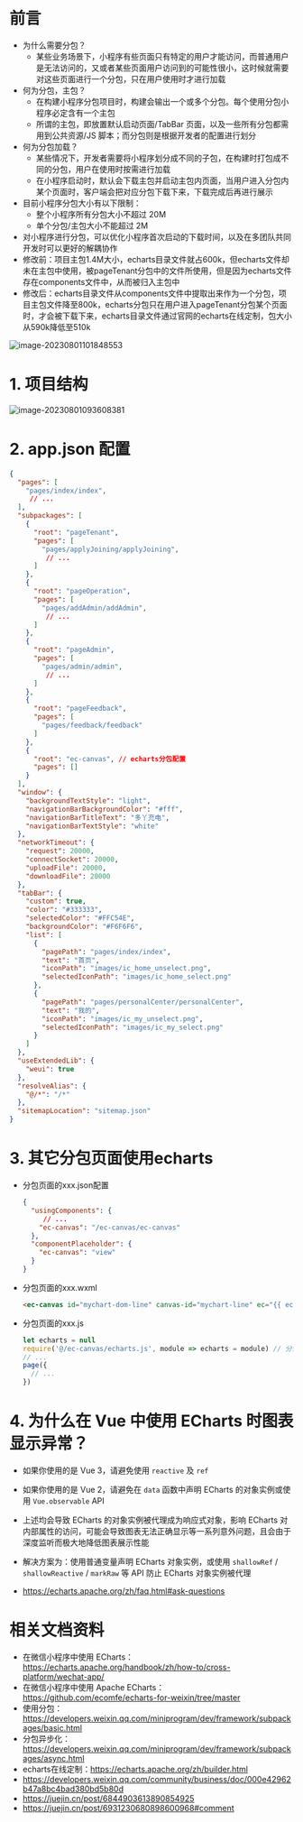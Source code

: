 # 前言

- 为什么需要分包？
  - 某些业务场景下，小程序有些页面只有特定的用户才能访问，而普通用户是无法访问的，又或者某些页面用户访问到的可能性很小，这时候就需要对这些页面进行一个分包，只在用户使用时才进行加载
- 何为分包，主包？
  - 在构建小程序分包项目时，构建会输出一个或多个分包。每个使用分包小程序必定含有一个主包
  - 所谓的主包，即放置默认启动页面/TabBar 页面，以及一些所有分包都需用到公共资源/JS 脚本；而分包则是根据开发者的配置进行划分
- 何为分包加载？
  - 某些情况下，开发者需要将小程序划分成不同的子包，在构建时打包成不同的分包，用户在使用时按需进行加载
  - 在小程序启动时，默认会下载主包并启动主包内页面，当用户进入分包内某个页面时，客户端会把对应分包下载下来，下载完成后再进行展示
- 目前小程序分包大小有以下限制：
  - 整个小程序所有分包大小不超过 20M
  - 单个分包/主包大小不能超过 2M
- 对小程序进行分包，可以优化小程序首次启动的下载时间，以及在多团队共同开发时可以更好的解耦协作
- 修改前：项目主包1.4M大小，echarts目录文件就占600k，但echarts文件却未在主包中使用，被pageTenant分包中的文件所使用，但是因为echarts文件存在components文件中，从而被归入主包中
- 修改后：echarts目录文件从components文件中提取出来作为一个分包，项目主包文件降至800k，echarts分包只在用户进入pageTenant分包某个页面时，才会被下载下来，echarts目录文件通过官网的echarts在线定制，包大小从590k降低至510k

<img src="assets/image-20230801101848553.png" alt="image-20230801101848553"  />

# 1. 项目结构

<img src="assets/image-20230801093608381.png" alt="image-20230801093608381"  />

# 2. app.json 配置

```json
{
  "pages": [
    "pages/index/index",
     // ...
  ],
  "subpackages": [
    {
      "root": "pageTenant",
      "pages": [
        "pages/applyJoining/applyJoining",
         // ...
      ]
    },
    {
      "root": "pageOperation",
      "pages": [
        "pages/addAdmin/addAdmin",
         // ...
      ]
    },
    {
      "root": "pageAdmin",
      "pages": [
        "pages/admin/admin",
         // ...
      ]
    },
    {
      "root": "pageFeedback",
      "pages": [
        "pages/feedback/feedback"
      ]
    },
    {
      "root": "ec-canvas", // echarts分包配置
      "pages": []
    }
  ],
  "window": {
    "backgroundTextStyle": "light",
    "navigationBarBackgroundColor": "#fff",
    "navigationBarTitleText": "多丫充电",
    "navigationBarTextStyle": "white"
  },
  "networkTimeout": {
    "request": 20000,
    "connectSocket": 20000,
    "uploadFile": 20000,
    "downloadFile": 20000
  },
  "tabBar": {
    "custom": true,
    "color": "#333333",
    "selectedColor": "#FFC54E",
    "backgroundColor": "#F6F6F6",
    "list": [
      {
        "pagePath": "pages/index/index",
        "text": "首页",
        "iconPath": "images/ic_home_unselect.png",
        "selectedIconPath": "images/ic_home_select.png"
      },
      {
        "pagePath": "pages/personalCenter/personalCenter",
        "text": "我的",
        "iconPath": "images/ic_my_unselect.png",
        "selectedIconPath": "images/ic_my_select.png"
      }
    ]
  },
  "useExtendedLib": {
    "weui": true
  },
  "resolveAlias": {
    "@/*": "/*"
  },
  "sitemapLocation": "sitemap.json"
}
```

# 3. 其它分包页面使用echarts

- 分包页面的xxx.json配置

  ```json
  {
    "usingComponents": {
       // ...
      "ec-canvas": "/ec-canvas/ec-canvas"
    },
    "componentPlaceholder": {
      "ec-canvas": "view"
    }
  }
  ```

- 分包页面的xxx.wxml

  ```html
  <ec-canvas id="mychart-dom-line" canvas-id="mychart-line" ec="{{ ec }}"></ec-canvas>
  ```

- 分包页面的xxx.js

  ```js
  let echarts = null
  require('@/ec-canvas/echarts.js', module => echarts = module) // 分包异步化，从而可以在a分包访问b分包的文件模块
  // ...
  page({
    // ...
  })
  ```

# 4. 为什么在 Vue 中使用 ECharts 时图表显示异常？

- 如果你使用的是 Vue 3，请避免使用 `reactive` 及 `ref`
- 如果你使用的是 Vue 2，请避免在 `data` 函数中声明 ECharts 的对象实例或使用 `Vue.observable` API
- 上述均会导致 ECharts 的对象实例被代理成为响应式对象，影响 ECharts 对内部属性的访问，可能会导致图表无法正确显示等一系列意外问题，且会由于深度监听而极大地降低图表展示性能
- 解决方案为：使用普通变量声明 ECharts 对象实例，或使用 `shallowRef` / `shallowReactive` / `markRaw` 等 API 防止 ECharts 对象实例被代理

- https://echarts.apache.org/zh/faq.html#ask-questions

# 相关文档资料

- 在微信小程序中使用 ECharts：https://echarts.apache.org/handbook/zh/how-to/cross-platform/wechat-app/
- 在微信小程序中使用 Apache ECharts：https://github.com/ecomfe/echarts-for-weixin/tree/master
- 使用分包：https://developers.weixin.qq.com/miniprogram/dev/framework/subpackages/basic.html
- 分包异步化：https://developers.weixin.qq.com/miniprogram/dev/framework/subpackages/async.html
- echarts在线定制：https://echarts.apache.org/zh/builder.html
- https://developers.weixin.qq.com/community/business/doc/000e42962b47a8bc4bad380bd5b80d
- https://juejin.cn/post/6844903613890854925
- https://juejin.cn/post/6931230680898600968#comment























